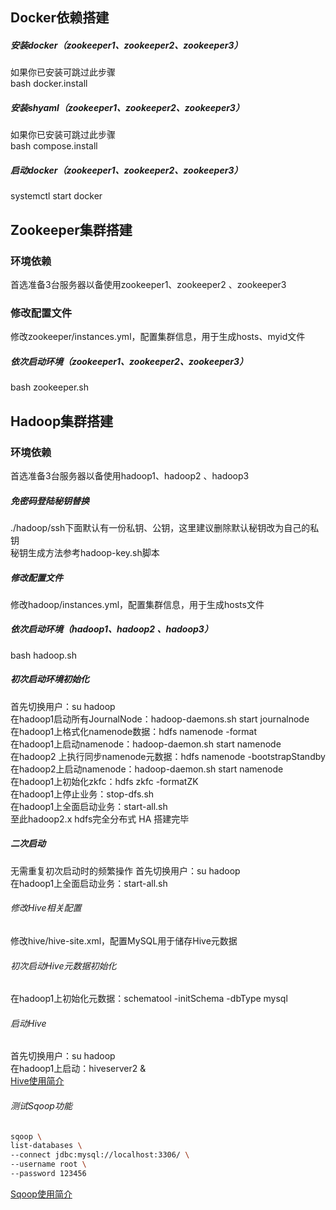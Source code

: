 ## Docker依赖搭建  
##### 安装docker（zookeeper1、zookeeper2、zookeeper3）  
如果你已安装可跳过此步骤  
bash docker.install  

##### 安装shyaml（zookeeper1、zookeeper2、zookeeper3）  
如果你已安装可跳过此步骤  
bash compose.install  

##### 启动docker（zookeeper1、zookeeper2、zookeeper3）    
systemctl start docker  

## Zookeeper集群搭建  
### 环境依赖  
首选准备3台服务器以备使用zookeeper1、zookeeper2 、zookeeper3  

### 修改配置文件  
修改zookeeper/instances.yml，配置集群信息，用于生成hosts、myid文件  

##### 依次启动环境（zookeeper1、zookeeper2、zookeeper3）  
bash zookeeper.sh  

## Hadoop集群搭建  
### 环境依赖  
首选准备3台服务器以备使用hadoop1、hadoop2 、hadoop3  

##### 免密码登陆秘钥替换
./hadoop/ssh下面默认有一份私钥、公钥，这里建议删除默认秘钥改为自己的私钥  
秘钥生成方法参考hadoop-key.sh脚本  

##### 修改配置文件
修改hadoop/instances.yml，配置集群信息，用于生成hosts文件  

##### 依次启动环境（hadoop1、hadoop2 、hadoop3）  
bash hadoop.sh  

##### 初次启动环境初始化  
首先切换用户：su hadoop  
在hadoop1启动所有JournalNode：hadoop-daemons.sh start journalnode  
在hadoop1上格式化namenode数据：hdfs namenode -format  
在hadoop1上启动namenode：hadoop-daemon.sh start namenode  
在hadoop2 上执行同步namenode元数据：hdfs namenode -bootstrapStandby  
在hadoop2上启动namenode：hadoop-daemon.sh start namenode  
在hadoop1上初始化zkfc：hdfs zkfc -formatZK  
在hadoop1上停止业务：stop-dfs.sh  
在hadoop1上全面启动业务：start-all.sh  
至此hadoop2.x hdfs完全分布式 HA 搭建完毕  

##### 二次启动
无需重复初次启动时的频繁操作
首先切换用户：su hadoop    
在hadoop1上全面启动业务：start-all.sh  

###### 修改Hive相关配置  
修改hive/hive-site.xml，配置MySQL用于储存Hive元数据  

###### 初次启动Hive元数据初始化  
在hadoop1上初始化元数据：schematool -initSchema -dbType mysql  

###### 启动Hive  
首先切换用户：su hadoop  
在hadoop1上启动：hiveserver2 &  
[Hive使用简介](hive.md)  

###### 测试Sqoop功能  
```bash
sqoop \
list-databases \
--connect jdbc:mysql://localhost:3306/ \
--username root \
--password 123456
```
[Sqoop使用简介](sqoop.md)  